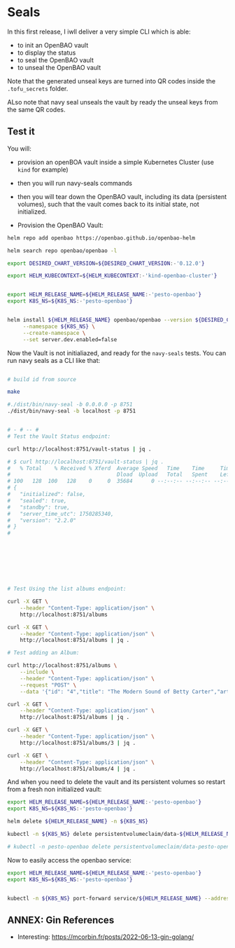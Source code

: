 # Seals

In this first release, I iwll deliver a very simple CLI which is able:

* to init an OpenBAO vault
* to display the status
* to seal the OpenBAO vault
* to unseal the OpenBAO vault

Note that the generated unseal keys are turned into QR codes inside the `.tofu_secrets` folder.

ALso note that navy seal unseals the vault by ready the unseal keys from the same QR codes.

## Test it

You will:

* provision an openBOA vault inside a simple Kubernetes Cluster (use `kind` for example) 
* then you will run navy-seals commands
* then you will tear down the OpenBAO vault, including its data (persistent volumes), such that the vault comes back to its initial state, not initialized.

* Provision the OpenBAO Vault:

```bash
helm repo add openbao https://openbao.github.io/openbao-helm

helm search repo openbao/openbao -l

export DESIRED_CHART_VERSION=${DESIRED_CHART_VERSION:-'0.12.0'}

export HELM_KUBECONTEXT=${HELM_KUBECONTEXT:-'kind-openbao-cluster'}


export HELM_RELEASE_NAME=${HELM_RELEASE_NAME:-'pesto-openbao'}
export K8S_NS=${K8S_NS:-'pesto-openbao'}


helm install ${HELM_RELEASE_NAME} openbao/openbao --version ${DESIRED_CHART_VERSION} \
     --namespace ${K8S_NS} \
     --create-namespace \
     --set server.dev.enabled=false

```

Now the Vault is not initialiazed, and ready for the `navy-seals` tests. You can run navy seals as a CLI like that:

```bash

# build id from source

make

#./dist/bin/navy-seal -b 0.0.0.0 -p 8751
./dist/bin/navy-seal -b localhost -p 8751


# - # -- # 
# Test the Vault Status endpoint:

curl http://localhost:8751/vault-status | jq .

# $ curl http://localhost:8751/vault-status | jq .
#   % Total    % Received % Xferd  Average Speed   Time    Time     Time  Current
#                                  Dload  Upload   Total   Spent    Left  Speed
# 100   128  100   128    0     0  35684      0 --:--:-- --:--:-- --:--:-- 42666
# {
#   "initialized": false,
#   "sealed": true,
#   "standby": true,
#   "server_time_utc": 1750285340,
#   "version": "2.2.0"
# }
# 








# Test Using the list albums endpoint:

curl -X GET \
    --header "Content-Type: application/json" \
    http://localhost:8751/albums

curl -X GET \
    --header "Content-Type: application/json" \
    http://localhost:8751/albums | jq .

# Test adding an Album:

curl http://localhost:8751/albums \
    --include \
    --header "Content-Type: application/json" \
    --request "POST" \
    --data '{"id": "4","title": "The Modern Sound of Betty Carter","artist": "Betty Carter","price": 49.99}'

curl -X GET \
    --header "Content-Type: application/json" \
    http://localhost:8751/albums | jq .

curl -X GET \
    --header "Content-Type: application/json" \
    http://localhost:8751/albums/3 | jq .

curl -X GET \
    --header "Content-Type: application/json" \
    http://localhost:8751/albums/4 | jq .

```

And when you need to delete the vault and its persistent volumes so restart from a fresh non initialized vault:

```bash
export HELM_RELEASE_NAME=${HELM_RELEASE_NAME:-'pesto-openbao'}
export K8S_NS=${K8S_NS:-'pesto-openbao'}

helm delete ${HELM_RELEASE_NAME} -n ${K8S_NS}

kubectl -n ${K8S_NS} delete persistentvolumeclaim/data-${HELM_RELEASE_NAME}-0

# kubectl -n pesto-openbao delete persistentvolumeclaim/data-pesto-openbao-0

```

Now to easily access the openbao service:

```bash
export HELM_RELEASE_NAME=${HELM_RELEASE_NAME:-'pesto-openbao'}
export K8S_NS=${K8S_NS:-'pesto-openbao'}


kubectl -n ${K8S_NS} port-forward service/${HELM_RELEASE_NAME} --address 0.0.0.0 8200:8200
```

## ANNEX: Gin References

* Interesting: https://mcorbin.fr/posts/2022-06-13-gin-golang/